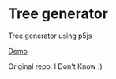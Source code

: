 # Tree generator

Tree generator using p5js

[Demo](https://hoangtran0410.github.io/p5js-playground/2019/tree-generator/)

Original repo: I Don't Know :)